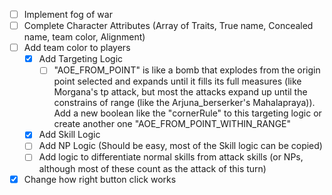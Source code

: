 
- [ ] Implement fog of war
- [ ] Complete Character Attributes (Array of Traits, True name, Concealed name, team color, Alignment)
- [ ] Add team color to players
  - [x] Add Targeting Logic
    - [ ] "AOE_FROM_POINT" is like a bomb that explodes from the origin point selected and expands until it fills its full measures (like Morgana's tp attack, but most the attacks expand up until the constrains of range (like the Arjuna_berserker's Mahalapraya)). Add a new boolean like the "cornerRule" to this targeting logic or create another one "AOE_FROM_POINT_WITHIN_RANGE"
  - [x] Add Skill Logic
  - [ ] Add NP Logic (Should be easy, most of the Skill logic can be copied)
  - [ ] Add logic to differentiate normal skills from attack skills (or NPs, although most of these count as the attack of this turn)
- [x] Change how right button click works
